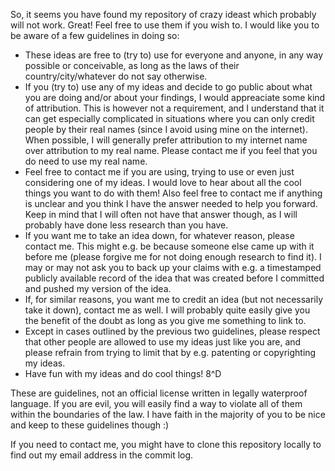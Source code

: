 So, it seems you have found my repository of crazy ideast which probably will not work.
Great!
Feel free to use them if you wish to.
I would like you to be aware of a few guidelines in doing so:

* These ideas are free to (try to) use for everyone and anyone, in any way possible or conceivable, as long as the laws of their country/city/whatever do not say otherwise.
* If you (try to) use any of my ideas and decide to go public about what you are doing and/or about your findings, I would appreaciate some kind of attribution.
  This is however not a requirement, and I understand that it can get especially complicated in situations where you can only credit people by their real names (since I avoid using mine on the internet).
  When possible, I will generally prefer attribution to my internet name over attribution to my real name.
  Please contact me if you feel that you do need to use my real name.
* Feel free to contact me if you are using, trying to use or even just considering one of my ideas.
  I would love to hear about all the cool things you want to do with them!
  Also feel free to contact me if anything is unclear and you think I have the answer needed to help you forward.
  Keep in mind that I will often not have that answer though, as I will probably have done less research than you have.
* If you want me to take an idea down, for whatever reason, please contact me.
  This might e.g. be because someone else came up with it before me (please forgive me for not doing enough research to find it).
  I may or may not ask you to back up your claims with e.g. a timestamped publicly available record of the idea that was created before I committed and pushed my version of the idea.
* If, for similar reasons, you want me to credit an idea (but not necessarily take it down), contact me as well.
  I will probably quite easily give you the benefit of the doubt as long as you give me something to link to.
* Except in cases outlined by the previous two guidelines, please respect that other people are allowed to use my ideas just like you are, and please refrain from trying to limit that by e.g. patenting or copyrighting my ideas.
* Have fun with my ideas and do cool things! 8^D

These are guidelines, not an official license written in legally waterproof language.
If you are evil, you will easily find a way to violate all of them within the boundaries of the law.
I have faith in the majority of you to be nice and keep to these guidelines though :)

If you need to contact me, you might have to clone this repository locally to find out my email address in the commit log.

